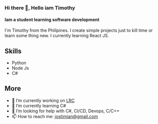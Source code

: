 ### Hi there 👋, Hello iam Timothy
#### Iam a student learning software development

I'm Timothy from the Philipines. I create simple projects just to kill time or learn some thing new. I currently learning React JS.
## Skills
- Python
- Node Js
- C#

## More
- 🔭 I’m currently working on [LRC](https://github.com/jostimian/Laps_Remote)
- 🌱 I’m currently learning C#
- 🤔 I’m looking for help with C#, CI/CD, Devops, C/C++ 
- 📫 How to reach me: [jostimian@gmail.com](https://mail.google.com/mail/u/0/#inbox?compose=new) 



